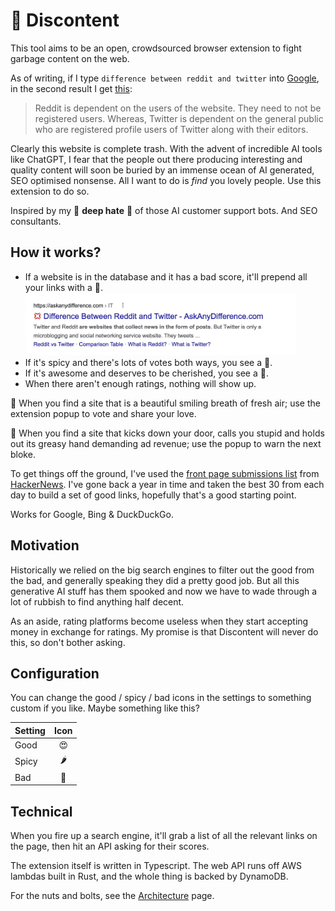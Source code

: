 # 💚 Discontent

This tool aims to be an open, crowdsourced browser extension to fight garbage content on the web.

As of writing, if I type `difference between reddit and twitter` into [Google](https://www.google.com/search?q=difference%20between%20reddit%20and%20twitter), in the second result I get [this](https://askanydifference.com/difference-between-reddit-and-twitte/):

> Reddit is dependent on the users of the website. They need to not be registered users. Whereas, Twitter is dependent on the general public who are registered profile users of Twitter along with their editors.

Clearly this website is complete trash. With the advent of incredible AI tools like ChatGPT, I fear that the people out there producing interesting and quality content will soon be buried by an immense ocean of AI generated, SEO optimised nonsense. All I want to do is _find_ you lovely people. Use this extension to do so.

Inspired by my 💢 **deep hate** 💢 of those AI customer support bots. And SEO consultants.

## How it works?

- If a website is in the database and it has a bad score, it'll prepend all your links with a 💢.
  <br/><img height=100 src="docs/assets/reddit-vs-twitter.jpg" alt="Link with angry emoji prepended"></img>
- If it's spicy and there's lots of votes both ways, you see a 🤨.
- If it's awesome and deserves to be cherished, you see a 💚.
- When there aren't enough ratings, nothing will show up.

💚 When you find a site that is a beautiful smiling breath of fresh air; use the extension popup to vote and share your love.

💢 When you find a site that kicks down your door, calls you stupid and holds out its greasy hand demanding ad revenue; use the popup to warn the next bloke.

To get things off the ground, I've used the [front page submissions list](https://news.ycombinator.com/lists) from [HackerNews](https://news.ycombinator.com/news). I've gone back a year in time and taken the best 30 from each day to build a set of good links, hopefully that's a good starting point.

Works for Google, Bing & DuckDuckGo.

## Motivation

Historically we relied on the big search engines to filter out the good from the bad, and generally speaking they did a pretty good job. But all this generative AI stuff has them spooked and now we have to wade through a lot of rubbish to find anything half decent.

As an aside, rating platforms become useless when they start accepting money in exchange for ratings. My promise is that Discontent will never do this, so don't bother asking.

## Configuration

You can change the good / spicy / bad icons in the settings to something custom if you like. Maybe something like this?

| Setting | Icon |
| ------- | :--: |
| Good    |  😍  |
| Spicy   |  🌶   |
| Bad     |  🤮  |

## Technical

When you fire up a search engine, it'll grab a list of all the relevant links on the page, then hit an API asking for their scores.

The extension itself is written in Typescript. The web API runs off AWS lambdas built in Rust, and the whole thing is backed by DynamoDB.

For the nuts and bolts, see the [Architecture](./docs/architecture.md) page.

